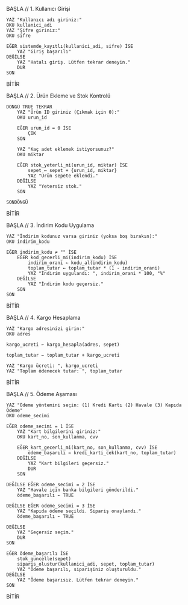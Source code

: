 BAŞLA // 1. Kullanıcı Girişi

    YAZ "Kullanıcı adı giriniz:"
    OKU kullanici_adi
    YAZ "Şifre giriniz:"
    OKU sifre

    EĞER sistemde_kayıtlı(kullanici_adi, sifre) İSE
        YAZ "Giriş başarılı"
    DEĞİLSE
        YAZ "Hatalı giriş. Lütfen tekrar deneyin."
        DUR
    SON

BİTİR


BAŞLA // 2. Ürün Ekleme ve Stok Kontrolü

    DÖNGÜ TRUE TEKRAR
        YAZ "Ürün ID giriniz (Çıkmak için 0):"
        OKU urun_id

        EĞER urun_id = 0 İSE
            ÇIK
        SON

        YAZ "Kaç adet eklemek istiyorsunuz?"
        OKU miktar

        EĞER stok_yeterli_mi(urun_id, miktar) İSE
            sepet ← sepet + {urun_id, miktar}
            YAZ "Ürün sepete eklendi."
        DEĞİLSE
            YAZ "Yetersiz stok."
        SON

    SONDÖNGÜ

BİTİR


BAŞLA // 3. İndirim Kodu Uygulama

    YAZ "İndirim kodunuz varsa giriniz (yoksa boş bırakın):"
    OKU indirim_kodu

    EĞER indirim_kodu ≠ "" İSE
        EĞER kod_gecerli_mi(indirim_kodu) İSE
            indirim_orani ← kodu_al(indirim_kodu)
            toplam_tutar ← toplam_tutar * (1 - indirim_orani)
            YAZ "İndirim uygulandı: ", indirim_orani * 100, "%"
        DEĞİLSE
            YAZ "İndirim kodu geçersiz."
        SON
    SON

BİTİR


BAŞLA // 4. Kargo Hesaplama

    YAZ "Kargo adresinizi girin:"
    OKU adres

    kargo_ucreti ← kargo_hesapla(adres, sepet)

    toplam_tutar ← toplam_tutar + kargo_ucreti

    YAZ "Kargo ücreti: ", kargo_ucreti
    YAZ "Toplam ödenecek tutar: ", toplam_tutar

BİTİR


BAŞLA // 5. Ödeme Aşaması

    YAZ "Ödeme yöntemini seçin: (1) Kredi Kartı (2) Havale (3) Kapıda Ödeme"
    OKU odeme_secimi

    EĞER odeme_secimi = 1 İSE
        YAZ "Kart bilgilerini giriniz:"
        OKU kart_no, son_kullanma, cvv

        EĞER kart_gecerli_mi(kart_no, son_kullanma, cvv) İSE
            ödeme_başarılı ← kredi_karti_cek(kart_no, toplam_tutar)
        DEĞİLSE
            YAZ "Kart bilgileri geçersiz."
            DUR
        SON

    DEĞİLSE EĞER odeme_secimi = 2 İSE
        YAZ "Havale için banka bilgileri gönderildi."
        ödeme_başarılı ← TRUE

    DEĞİLSE EĞER odeme_secimi = 3 İSE
        YAZ "Kapıda ödeme seçildi. Sipariş onaylandı."
        ödeme_başarılı ← TRUE

    DEĞİLSE
        YAZ "Geçersiz seçim."
        DUR
    SON

    EĞER ödeme_başarılı İSE
        stok_guncelle(sepet)
        siparis_olustur(kullanici_adi, sepet, toplam_tutar)
        YAZ "Ödeme başarılı, siparişiniz oluşturuldu."
    DEĞİLSE
        YAZ "Ödeme başarısız. Lütfen tekrar deneyin."
    SON

BİTİR
